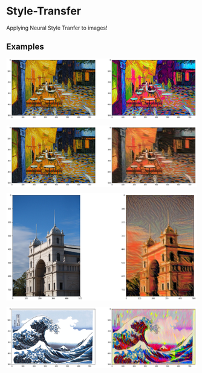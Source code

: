# Style-Transfer
Applying Neural Style Tranfer to images!

## Examples

![](images/gogh_abstract.png)

![](images/gogh_scream.png)

![](images/buildscream.png)

![](images/wave_abstract.png)
